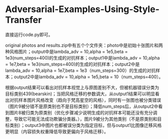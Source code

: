 # Adversarial-Examples-Using-Style-Transfer
直接运行code.py即可。

original photos and results.zip中有五个个文件夹：photo中是初始十张图片和两种风格图片；output中是lambda_adv = 10,alpha = 1e5,beta = 1e3(num_steps=400)的生成的对抗样本；output1中是lambda_adv = 10,alpha = 1e7,beta = 1e3(num_steps=400)的生成的对抗样本；output2中是lambda_adv = 10,alpha = 1e7,beta = 1e3（num_steps=300）的生成的对抗样本；output2中是lambda_adv = 10,alpha = 1e5,beta = 10（num_steps=400）。

根据output结果可以看出对抗样本视觉上与原图差别不大，但被机器错误分类为目标类别439(bearskin)；当把风格迁移的参数调大，从output1结果可以明显看出对抗样本图片风格改变（趋向于梵高星空的风格），同时有一张图也被分类错误（图片9被分错不是原类别也不是目标类别）；降低num_steps后，从output2中看到图片8被归类为原类别（优化步骤减少说明生成的对抗样本可能还没有充分调整，导致它可能无法成功欺骗分类器。），图片9被分为其他类别（不是原类别和目标类别）；output3中图片也都被误分类为指定目标，但与output1比图像迁移风格更明显（内容损失权重降低导致更偏向于风格迁移）。
